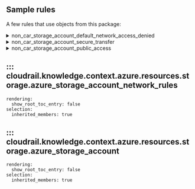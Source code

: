 ## Sample rules
A few rules that use objects from this package:

<details>
<summary>non_car_storage_account_default_network_access_denied</summary>

```python
--8<--
cloudrail/knowledge/rules/azure/non_context_aware/ensure_storage_account_default_network_deny_rule.py
--8<--
```
</details>

<details>
<summary>non_car_storage_account_secure_transfer</summary>

```python
--8<--
cloudrail/knowledge/rules/azure/non_context_aware/storage_account_secure_transfer.py
--8<--
```
</details>

<details>
<summary>non_car_storage_account_public_access</summary>

```python
--8<--
cloudrail/knowledge/rules/azure/non_context_aware/storage_account_public_access_rule.py
--8<--
```
</details>

## ::: cloudrail.knowledge.context.azure.resources.storage.azure_storage_account_network_rules
    rendering:
      show_root_toc_entry: false
    selection:
      inherited_members: true

## ::: cloudrail.knowledge.context.azure.resources.storage.azure_storage_account
    rendering:
      show_root_toc_entry: false
    selection:
      inherited_members: true
